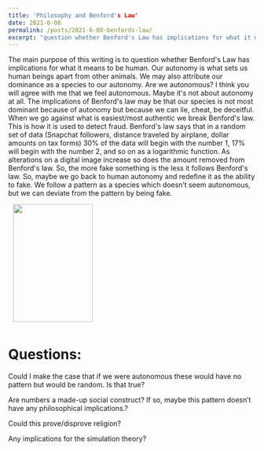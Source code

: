 ```yaml
---
title: 'Philosophy and Benford's Law'
date: 2021-6-08
permalink: /posts/2021-6-08-benfords-law/
excerpt: "question whether Benford's Law has implications for what it means to be human."
---
```


The main purpose of this writing is to question whether Benford's Law has implications for what it means to be human. Our autonomy is what sets us human beings apart from other animals. We may also attribute our dominance as a species to our autonomy. Are we autonomous? I think you will agree with me that we feel autonomous. Maybe it's not about autonomy at all. The implications of Benford's law may be that our species is not most dominant because of autonomy but because we can lie, cheat, be deceitful. When we go against what is easiest/most authentic we break Benford's law. This is how it is used to detect fraud. Benford's law says that in a random set of data (Snapchat followers, distance traveled by airplane, dollar amounts on tax forms) 30% of the data will begin with the number 1, 17% will begin with the number 2, and so on as a logarithmic function. As alterations on a digital image increase so does the amount removed from Benford's law. So, the more fake something is the less it follows Benford's law. So, maybe we go back to human autonomy and redefine it as the ability to fake. We follow a pattern as a species which doesn’t seem autonomous, but we can deviate from the pattern by being fake. 

<img class="alignright" style="margin-left: 10px; margin-right: 10px; margin-bottom: 10px;" title="benfords-law" src="https://painepublishing.com/measurementadvisor/wp-content/uploads/sites/4/2018/11/benfords-law.jpg" alt="" width="162" height="240" />

Questions:
=====
 Could I make the case that if we were autonomous these would have no pattern but would be random. Is that true? 

 Are numbers a made-up social construct? If so, maybe this pattern doesn’t have any philosophical implications.? 

 Could this prove/disprove religion? 

 Any implications for the simulation theory? 
